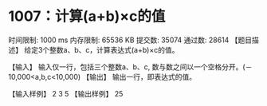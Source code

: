 # 1007：计算(a+b)×c的值

时间限制: 1000 ms         内存限制: 65536 KB
提交数: 35074     通过数: 28614 
【题目描述】
给定3个整数a、b、c，计算表达式(a+b)×c的值。

【输入】
输入仅一行，包括三个整数a、b、c, 数与数之间以一个空格分开。(－10,000<a,b,c<10,000)
【输出】
输出一行，即表达式的值。

【输入样例】
2 3 5
【输出样例】
25

